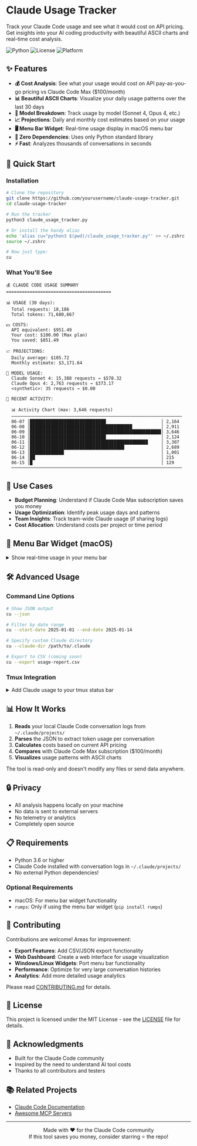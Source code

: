 # Claude Usage Tracker

Track your Claude Code usage and see what it would cost on API pricing. Get insights into your AI coding productivity with beautiful ASCII charts and real-time cost analysis.

![Python](https://img.shields.io/badge/python-3.6+-blue.svg)
![License](https://img.shields.io/badge/license-MIT-green.svg)
![Platform](https://img.shields.io/badge/platform-macOS%20%7C%20Linux%20%7C%20Windows-lightgrey.svg)

## ✨ Features

- **💰 Cost Analysis**: See what your usage would cost on API pay-as-you-go pricing vs Claude Code Max ($100/month)
- **📊 Beautiful ASCII Charts**: Visualize your daily usage patterns over the last 30 days
- **🤖 Model Breakdown**: Track usage by model (Sonnet 4, Opus 4, etc.)
- **📈 Projections**: Daily and monthly cost estimates based on your usage
- **🖥️ Menu Bar Widget**: Real-time usage display in macOS menu bar
- **🔧 Zero Dependencies**: Uses only Python standard library
- **⚡ Fast**: Analyzes thousands of conversations in seconds

## 🚀 Quick Start

### Installation

```bash
# Clone the repository
git clone https://github.com/yourusername/claude-usage-tracker.git
cd claude-usage-tracker

# Run the tracker
python3 claude_usage_tracker.py

# Or install the handy alias
echo 'alias cu="python3 $(pwd)/claude_usage_tracker.py"' >> ~/.zshrc
source ~/.zshrc

# Now just type:
cu
```

### What You'll See

```
💰 CLAUDE CODE USAGE SUMMARY
========================================

📊 USAGE (30 days):
  Total requests: 18,186
  Total tokens: 71,680,667

💵 COSTS:
  API equivalent: $951.49
  Your cost: $100.00 (Max plan)
  You saved: $851.49

📈 PROJECTIONS:
  Daily average: $105.72
  Monthly estimate: $3,171.64

🤖 MODEL USAGE:
  Claude Sonnet 4: 15,388 requests → $578.32
  Claude Opus 4: 2,763 requests → $373.17
  <synthetic>: 35 requests → $0.00

📅 RECENT ACTIVITY:

  📊 Activity Chart (max: 3,646 requests)
  ─────────────────────────────────────────────────────────────────
  06-07 │█████████████████████████████                     │ 2,164
  06-08 │███████████████████████████████████████           │ 2,911
  06-09 │██████████████████████████████████████████████████│ 3,646
  06-10 │█████████████████████████████                     │ 2,124
  06-11 │█████████████████████████████████████████████     │ 3,307
  06-12 │████████████████████████████████████              │ 2,689
  06-13 │█████████████                                     │ 1,001
  06-14 │██                                                │ 215
  06-15 │█                                                 │ 129
  ─────────────────────────────────────────────────────────────────
```

## 🎯 Use Cases

- **Budget Planning**: Understand if Claude Code Max subscription saves you money
- **Usage Optimization**: Identify peak usage days and patterns
- **Team Insights**: Track team-wide Claude usage (if sharing logs)
- **Cost Allocation**: Understand costs per project or time period

## 📱 Menu Bar Widget (macOS)

<details>
<summary>Show real-time usage in your menu bar</summary>

```bash
# Start the menu bar widget
python3 claude_menu_bar.py

# Or use the convenience script
./start_menu_bar.sh
```

The widget shows:
- Daily token count
- Equivalent API cost
- Updates every 30 seconds
- Minimal resource usage

</details>

## 🛠 Advanced Usage

### Command Line Options

```bash
# Show JSON output
cu --json

# Filter by date range
cu --start-date 2025-01-01 --end-date 2025-01-14

# Specify custom Claude directory
cu --claude-dir /path/to/.claude

# Export to CSV (coming soon)
cu --export usage-report.csv
```

### Tmux Integration

<details>
<summary>Add Claude usage to your tmux status bar</summary>

```bash
# Add to ~/.tmux.conf
set -g status-right '#(~/claude-usage-tracker/claude_tmux_status.sh) | %H:%M'
```

See [tmux_setup.md](tmux_setup.md) for detailed instructions.

</details>

## 📊 How It Works

1. **Reads** your local Claude Code conversation logs from `~/.claude/projects/`
2. **Parses** the JSON to extract token usage per conversation
3. **Calculates** costs based on current API pricing
4. **Compares** with Claude Code Max subscription ($100/month)
5. **Visualizes** usage patterns with ASCII charts

The tool is read-only and doesn't modify any files or send data anywhere.

## 🔒 Privacy

- All analysis happens locally on your machine
- No data is sent to external servers
- No telemetry or analytics
- Completely open source

## 📋 Requirements

- Python 3.6 or higher
- Claude Code installed with conversation logs in `~/.claude/projects/`
- No external Python dependencies! 

### Optional Requirements

- macOS: For menu bar widget functionality
- `rumps`: Only if using the menu bar widget (`pip install rumps`)

## 🤝 Contributing

Contributions are welcome! Areas for improvement:

- **Export Features**: Add CSV/JSON export functionality
- **Web Dashboard**: Create a web interface for usage visualization
- **Windows/Linux Widgets**: Port menu bar functionality
- **Performance**: Optimize for very large conversation histories
- **Analytics**: Add more detailed usage analytics

Please read [CONTRIBUTING.md](CONTRIBUTING.md) for details.

## 📄 License

This project is licensed under the MIT License - see the [LICENSE](LICENSE) file for details.

## 🙏 Acknowledgments

- Built for the Claude Code community
- Inspired by the need to understand AI tool costs
- Thanks to all contributors and testers

## 📚 Related Projects

- [Claude Code Documentation](https://docs.anthropic.com/en/docs/claude-code)
- [Awesome MCP Servers](https://github.com/punkpeye/awesome-mcp-servers)

---

<p align="center">
Made with ❤️ for the Claude Code community
<br>
If this tool saves you money, consider starring ⭐ the repo!
</p>